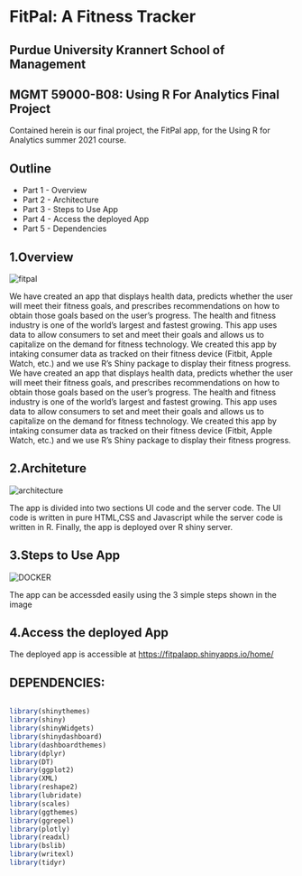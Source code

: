 # FitPal: A Fitness Tracker
## Purdue University Krannert School of Management
## MGMT 59000-B08: Using R For Analytics Final Project

Contained herein is our final project, the FitPal app, for the Using R for Analytics summer 2021 course.

## Outline
- Part 1 - Overview 
- Part 2 - Architecture
- Part 3 - Steps to Use App
- Part 4 - Access the deployed App
- Part 5 - Dependencies

## 1.Overview 
![fitpal](www/fitpal.png)

We have created an app that displays health data, predicts whether the user will meet their fitness goals, and prescribes recommendations on how to obtain those goals based on the user’s progress. The health and fitness industry is one of the world’s largest and fastest growing. This app uses data to allow consumers to set and meet their goals and allows us to capitalize on the demand for fitness technology. We created this app by intaking consumer data as tracked on their fitness device (Fitbit, Apple Watch, etc.) and we use R’s Shiny package to display their fitness progress.   We have created an app that displays health data, predicts whether the user will meet their fitness goals, and prescribes recommendations on how to obtain those goals based on the user’s progress. The health and fitness industry is one of the world’s largest and fastest growing. This app uses data to allow consumers to set and meet their goals and allows us to capitalize on the demand for fitness technology. We created this app by intaking consumer data as tracked on their fitness device (Fitbit, Apple Watch, etc.) and we use R’s Shiny package to display their fitness progress.   

## 2.Architeture
![architecture](www/architecture.png)

The app is divided into two sections UI code and the server code. The UI code is written in pure HTML,CSS and Javascript while the server code is written in R. Finally, the app is deployed over R shiny server.

## 3.Steps to Use App
![DOCKER](www/dashflow1.png)

The app can be accessded easily using the 3 simple steps shown in the image

## 4.Access the deployed App 
The deployed app is accessible at https://fitpalapp.shinyapps.io/home/

## DEPENDENCIES:
```R

library(shinythemes)
library(shiny)
library(shinyWidgets)
library(shinydashboard)
library(dashboardthemes)
library(dplyr)
library(DT)
library(ggplot2)
library(XML)
library(reshape2)
library(lubridate)
library(scales)
library(ggthemes)
library(ggrepel)
library(plotly)
library(readxl)
library(bslib)
library(writexl)
library(tidyr)
```

